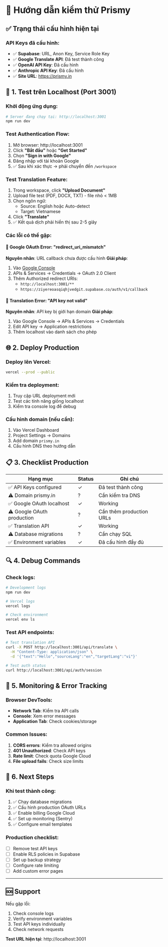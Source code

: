 # 🧪 Hướng dẫn kiểm thử Prismy

## ✅ Trạng thái cấu hình hiện tại

### API Keys đã cấu hình:

- ✅ **Supabase**: URL, Anon Key, Service Role Key
- ✅ **Google Translate API**: Đã test thành công
- ✅ **OpenAI API Key**: Đã cấu hình
- ✅ **Anthropic API Key**: Đã cấu hình
- ✅ **Site URL**: https://prismy.in

## 🚀 1. Test trên Localhost (Port 3001)

### Khởi động ứng dụng:

```bash
# Server đang chạy tại: http://localhost:3001
npm run dev
```

### Test Authentication Flow:

1. Mở browser: http://localhost:3001
2. Click **"Bắt đầu"** hoặc **"Get Started"**
3. Chọn **"Sign in with Google"**
4. Đăng nhập với tài khoản Google
5. ✅ Sau khi xác thực → phải chuyển đến `/workspace`

### Test Translation Feature:

1. Trong workspace, click **"Upload Document"**
2. Upload file test (PDF, DOCX, TXT) - file nhỏ < 1MB
3. Chọn ngôn ngữ:
   - Source: English hoặc Auto-detect
   - Target: Vietnamese
4. Click **"Translate"**
5. ✅ Kết quả dịch phải hiển thị sau 2-5 giây

### Các lỗi có thể gặp:

#### 🔴 Google OAuth Error: "redirect_uri_mismatch"

**Nguyên nhân**: URL callback chưa được cấu hình
**Giải pháp**:

1. Vào [Google Console](https://console.cloud.google.com)
2. APIs & Services → Credentials → OAuth 2.0 Client
3. Thêm Authorized redirect URIs:
   - `http://localhost:3001/**`
   - `https://ziyereoasqiqhjvedgit.supabase.co/auth/v1/callback`

#### 🔴 Translation Error: "API key not valid"

**Nguyên nhân**: API key bị giới hạn domain
**Giải pháp**:

1. Vào Google Console → APIs & Services → Credentials
2. Edit API key → Application restrictions
3. Thêm localhost vào danh sách cho phép

## 🌐 2. Deploy Production

### Deploy lên Vercel:

```bash
vercel --prod --public
```

### Kiểm tra deployment:

1. Truy cập URL deployment mới
2. Test các tính năng giống localhost
3. Kiểm tra console log để debug

### Cấu hình domain (nếu cần):

1. Vào Vercel Dashboard
2. Project Settings → Domains
3. Add domain `prismy.in`
4. Cấu hình DNS theo hướng dẫn

## 📋 3. Checklist Production

| Hạng mục                   | Status | Ghi chú                  |
| -------------------------- | ------ | ------------------------ |
| ✅ API Keys configured     | ✓      | Đã test thành công       |
| ⚠️ Domain prismy.in        | ?      | Cần kiểm tra DNS         |
| ✅ Google OAuth localhost  | ✓      | Working                  |
| ⚠️ Google OAuth production | ?      | Cần thêm production URLs |
| ✅ Translation API         | ✓      | Working                  |
| ⚠️ Database migrations     | ?      | Cần chạy SQL             |
| ✅ Environment variables   | ✓      | Đã cấu hình đầy đủ       |

## 🔍 4. Debug Commands

### Check logs:

```bash
# Development logs
npm run dev

# Vercel logs
vercel logs

# Check environment
vercel env ls
```

### Test API endpoints:

```bash
# Test translation API
curl -X POST http://localhost:3001/api/translate \
  -H "Content-Type: application/json" \
  -d '{"text":"Hello","sourceLang":"en","targetLang":"vi"}'

# Test auth status
curl http://localhost:3001/api/auth/session
```

## 🚨 5. Monitoring & Error Tracking

### Browser DevTools:

- **Network Tab**: Kiểm tra API calls
- **Console**: Xem error messages
- **Application Tab**: Check cookies/storage

### Common Issues:

1. **CORS errors**: Kiểm tra allowed origins
2. **401 Unauthorized**: Check API keys
3. **Rate limit**: Check quota Google Cloud
4. **File upload fails**: Check size limits

## 📝 6. Next Steps

### Khi test thành công:

1. ✅ Chạy database migrations
2. ✅ Cấu hình production OAuth URLs
3. ✅ Enable billing Google Cloud
4. ✅ Set up monitoring (Sentry)
5. ✅ Configure email templates

### Production checklist:

- [ ] Remove test API keys
- [ ] Enable RLS policies in Supabase
- [ ] Set up backup strategy
- [ ] Configure rate limiting
- [ ] Add custom error pages

---

## 🆘 Support

Nếu gặp lỗi:

1. Check console logs
2. Verify environment variables
3. Test API keys individually
4. Check network requests

**Test URL hiện tại**: http://localhost:3001
